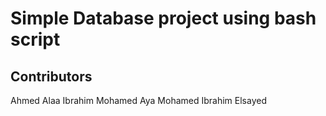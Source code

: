 # Simple Database project using bash script

## Contributors
Ahmed Alaa Ibrahim Mohamed
Aya Mohamed Ibrahim Elsayed



